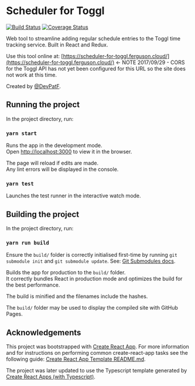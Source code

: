 # Scheduler for Toggl
[![Build Status](https://travis-ci.org/patferguson/scheduler-for-toggl.svg?branch=develop)](https://travis-ci.org/patferguson/scheduler-for-toggl)
[![Coverage Status](https://coveralls.io/repos/github/patferguson/scheduler-for-toggl/badge.svg?branch=develop)](https://coveralls.io/github/patferguson/scheduler-for-toggl?branch=develop)

Web tool to streamline adding regular schedule entries to the Toggl time tracking service. Built in React and Redux.

Use this tool online at: [https://scheduler-for-toggl.ferguson.cloud/](https://scheduler-for-toggl.ferguson.cloud/) <- NOTE 2017/09/29 - CORS for the Toggl API has not yet been configured for this URL so the site does not work at this time.

Created by [@DevPatF](https://twitter.com/devpatf).

## Running the project

In the project directory, run:

### `yarn start`

Runs the app in the development mode.<br>
Open [http://localhost:3000](http://localhost:3000) to view it in the browser.

The page will reload if edits are made.<br>
Any lint errors will be displayed in the console.

### `yarn test`

Launches the test runner in the interactive watch mode.

## Building the project

In the project directory, run:

### `yarn run build`

Ensure the `build/` folder is correctly initialised first-time by running `git submodule init` and `git submodule update`. See: [Git Submodules docs](https://git-scm.com/book/en/v2/Git-Tools-Submodules).

Builds the app for production to the `build/` folder.<br>
It correctly bundles React in production mode and optimizes the build for the best performance.

The build is minified and the filenames include the hashes.

The `build/` folder may be used to display the compiled site with GitHub Pages.

## Acknowledgements

This project was bootstrapped with [Create React App](https://github.com/facebookincubator/create-react-app). For more information and for instructions on performing common create-react-app tasks see the following guide: [Create React App Template README.md](https://github.com/facebookincubator/create-react-app/blob/master/packages/react-scripts/template/README.md).

The project was later updated to use the Typescript template generated by [Create React Apps (with Typescript)](https://github.com/wmonk/create-react-app-typescript).
